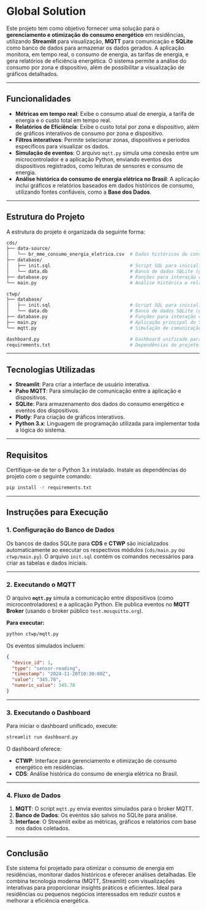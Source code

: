 # Global Solution

Este projeto tem como objetivo fornecer uma solução para o **gerenciamento e otimização do consumo energético** em residências, utilizando **Streamlit** para visualização, **MQTT** para comunicação e **SQLite** como banco de dados para armazenar os dados gerados. A aplicação monitora, em tempo real, o consumo de energia, as tarifas de energia, e gera relatórios de eficiência energética. O sistema permite a análise do consumo por zona e dispositivo, além de possibilitar a visualização de gráficos detalhados.

---

## Funcionalidades

- **Métricas em tempo real**: Exibe o consumo atual de energia, a tarifa de energia e o custo total em tempo real.
- **Relatórios de Eficiência**: Exibe o custo total por zona e dispositivo, além de gráficos interativos de consumo por zona e dispositivo.
- **Filtros interativos**: Permite selecionar zonas, dispositivos e períodos específicos para visualizar os dados.
- **Simulação de eventos**: O arquivo `mqtt.py` simula uma conexão entre um microcontrolador e a aplicação Python, enviando eventos dos dispositivos registrados, como leituras de sensores e consumo de energia.
- **Análise histórica do consumo de energia elétrica no Brasil**: A aplicação inclui gráficos e relatórios baseados em dados históricos de consumo, utilizando fontes confiáveis, como a **Base dos Dados**.

---

## Estrutura do Projeto

A estrutura do projeto é organizada da seguinte forma:

```bash
cds/
├── data-source/
│   └── br_mme_consumo_energia_eletrica.csv  # Dados históricos do consumo de energia no Brasil
├── database/
│   ├── init.sql                             # Script SQL para inicializar o banco de dados
│   └── data.db                              # Banco de dados SQLite (gerado automaticamente)
├── database.py                              # Funções para interação com o banco de dados
└── main.py                                  # Análise histórica e relatórios do consumo de energia no Brasil

ctwp/
├── database/
│   ├── init.sql                             # Script SQL para inicializar o banco de dados
│   └── data.db                              # Banco de dados SQLite (gerado automaticamente)
├── database.py                              # Funções para interação com o banco de dados
├── main.py                                  # Aplicação principal do Streamlit para eficiência energética
└── mqtt.py                                  # Simulação de comunicação via MQTT

dashboard.py                                 # Dashboard unificado para CTWP e CDS
requirements.txt                             # Dependências do projeto
```

---

## Tecnologias Utilizadas

- **Streamlit**: Para criar a interface de usuário interativa.
- **Paho MQTT**: Para simulação de comunicação entre a aplicação e dispositivos.
- **SQLite**: Para armazenamento dos dados do consumo energético e eventos dos dispositivos.
- **Plotly**: Para criação de gráficos interativos.
- **Python 3.x**: Linguagem de programação utilizada para implementar toda a lógica do sistema.

---

## Requisitos

Certifique-se de ter o Python 3.x instalado. Instale as dependências do projeto com o seguinte comando:

```bash
pip install -r requirements.txt
```

---

## Instruções para Execução

### 1. Configuração do Banco de Dados

Os bancos de dados SQLite para **CDS** e **CTWP** são inicializados automaticamente ao executar os respectivos módulos (`cds/main.py` ou `ctwp/main.py`). O arquivo `init.sql` contém os comandos necessários para criar as tabelas e dados iniciais.

---

### 2. Executando o MQTT

O arquivo **`mqtt.py`** simula a comunicação entre dispositivos (como microcontroladores) e a aplicação Python. Ele publica eventos no **MQTT Broker** (usando o broker público `test.mosquitto.org`).

**Para executar:**

```bash
python ctwp/mqtt.py
```

Os eventos simulados incluem:

```json
{
  "device_id": 1,
  "type": "sensor-reading",
  "timestamp": "2024-11-20T10:30:00Z",
  "value": "345.78",
  "numeric_value": 345.78
}
```

---

### 3. Executando o Dashboard

Para iniciar o dashboard unificado, execute:

```bash
streamlit run dashboard.py
```

O dashboard oferece:
- **CTWP**: Interface para gerenciamento e otimização de consumo energético em residências.
- **CDS**: Análise histórica do consumo de energia elétrica no Brasil.

---

### 4. Fluxo de Dados

1. **MQTT**: O script `mqtt.py` envia eventos simulados para o broker MQTT.
2. **Banco de Dados**: Os eventos são salvos no SQLite para análise.
3. **Interface**: O Streamlit exibe as métricas, gráficos e relatórios com base nos dados coletados.

---

## Conclusão

Este sistema foi projetado para otimizar o consumo de energia em residências, monitorar dados históricos e oferecer análises detalhadas. Ele combina tecnologia moderna (MQTT, Streamlit) com visualizações interativas para proporcionar insights práticos e eficientes. Ideal para residências ou pequenos negócios interessados em reduzir custos e melhorar a eficiência energética.
